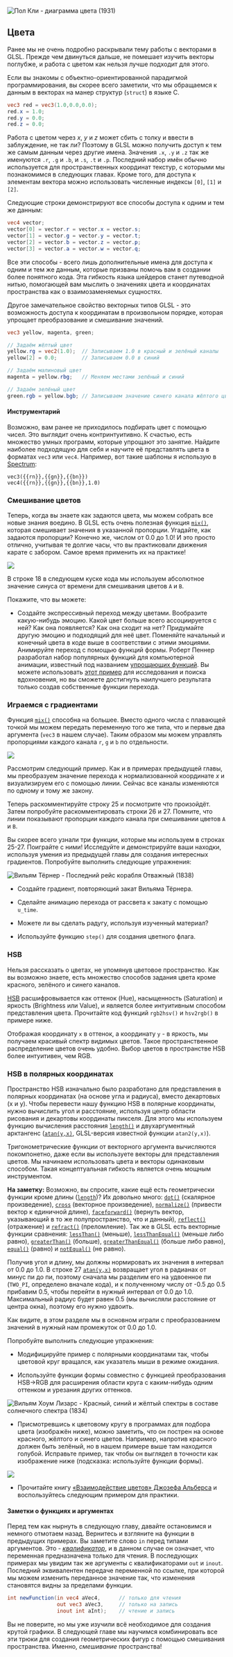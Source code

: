 ![Пол Кли - диаграмма цвета (1931)](klee.jpg)

## Цвета

Ранее мы не очень подробно раскрывали тему работы с векторами в GLSL. Прежде чем двинуться дальше, не помешает изучить векторы  поглубже, и работа с цветом как нельзя лучше подходит для этого.

Если вы знакомы с объектно-ориентированной парадигмой программирования, вы скорее всего заметили, что мы обращаемся к данным в векторах на манер структур (`struct`) в языке С.

```glsl
vec3 red = vec3(1.0,0.0,0.0);
red.x = 1.0;
red.y = 0.0;
red.z = 0.0;
```

Работа с цветом через *x*, *y* и *z* может сбить с толку и ввести в заблуждение, не так ли? Поэтому в GLSL можно получить доступ к тем же самым данным через другие имена. Значения `.x`, `.y` и `.z` так же именуются `.r`, `.g` и `.b`, и `.s`, `.t` и `.p`. Последний набор имён обычно используется для пространственных координат текстур, с которыми мы познакомимся в следующих главах. Кроме того, для доступа к элементам вектора можно использовать численные индексы `[0]`, `[1]` и `[2]`.

Следующие строки демонстрируют все способы доступа к одним и тем же данным:

```glsl
vec4 vector;
vector[0] = vector.r = vector.x = vector.s;
vector[1] = vector.g = vector.y = vector.t;
vector[2] = vector.b = vector.z = vector.p;
vector[3] = vector.a = vector.w = vector.q;
```

Все эти способы - всего лишь дополнительные имена для доступа к одним и тем же данным, которые призваны помочь вам в создании более понятного кода. Эта гибкость языка шейдеров станет путеводной нитью, помогающей вам мыслить о значениях цвета и координатах пространства как о взаимозаменяемых сущностях.

Другое замечательное свойство векторных типов GLSL - это возможность доступа к координатам в произвольном порядке, которая упрощает преобразование и смешивание значений.

```glsl
vec3 yellow, magenta, green;

// Задаём жёлтый цвет
yellow.rg = vec2(1.0);  // Записываем 1.0 в красный и зелёный каналы
yellow[2] = 0.0;        // Записываем 0.0 в синий

// Задаём малиновый цвет
magenta = yellow.rbg;   // Меняем местами зелёный и синий

// Задаём зелёный цвет
green.rgb = yellow.bgb; // Записываем значение синего канала жёлтого цвета (0) в красный и синий
```

#### Инструментарий

Возможно, вам ранее не приходилось подбирать цвет с помощью чисел. Это выглядит очень контринтуитивно. К счастью, есть множество умных программ, которые упрощают это занятие. Найдите наиболее подходящую для себя и научите её представлять цвета в форматах `vec3` или `vec4`. Например, вот такие шаблоны я использую в [Spectrum](http://www.eigenlogik.com/spectrum/mac):

```
vec3({{rn}},{{gn}},{{bn}})
vec4({{rn}},{{gn}},{{bn}},1.0)
```

### Смешивание цветов

Теперь, когда вы знаете как задаются цвета, мы можем собрать все новые знания воедино. В GLSL есть очень полезная функция [`mix()`](../glossary/?search=mix), которая смешивает значения в указанной пропорции. Угадайте, как задаются пропорции? Конечно же, числом от 0.0 до 1.0! И это просто отлично, учитывая те долгие часы, что вы практиковали движения карате с забором. Самое время применить их на практике!

![](mix-f.jpg)

В строке 18 в следующем куске кода мы используем абсолютное значение синуса от времени для смешивания цветов `A` и `B`.

<div class="codeAndCanvas" data="mix.frag"></div>

Покажите, что вы можете:

* Создайте экспрессивный переход между цветами. Вообразите какую-нибудь эмоцию. Какой цвет больше всего ассоциируется с ней? Как она появляется? Как она сходит на нет? Придумайте другую эмоцию и подходящий для неё цвет. Поменяйте начальный и конечный цвета в коде выше в соответствии с этими эмоциями. Анимируйте переход с помощью функций формы. Роберт Пеннер разработал набор популярных функций для компьютерной анимации, известный под названием [упрощающих функций](http://easings.net/). Вы можете использовать [этот пример](../edit.php#06/easing.frag) для исследования и поиска вдохновения, но вы сможете достигнуть наилучшего результата только создав собственные функции перехода.

### Играемся с градиентами

Функция [`mix()`](../glossary/?search=mix) способна на большее. Вместо одного числа с плавающей точкой мы можем передать переменную того же типа, что и первые два аргумента (`vec3` в нашем случае). Таким образом мы можем управлять пропорциями каждого канала `r`, `g` и `b` по отдельности.

![](mix-vec.jpg)

Рассмотрим следующий пример. Как и в примерах предыдущей главы, мы преобразуем значение перехода к нормализованной координате *x* и визуализируем его с помощью линии. Сейчас все каналы изменяются по одному и тому же закону.

Теперь раскомментируйте строку 25 и посмотрите что произойдёт. Затем попробуйте раскомментировать строки 26 и 27. Помните, что линии показывают пропорции каждого канала при смешивании цветов `A` и `B`.

<div class="codeAndCanvas" data="gradient.frag"></div>

Вы скорее всего узнали три функции, которые мы используем в строках 25-27. Поиграйте с ними! Исследуйте и демонстрируйте ваши находки, используя умения из предыдущей главы для создания интересных градиентов. Попробуйте выполнить следующие упражнения:

![Вильям Тёрнер - Последний рейс корабля Отважный (1838)](turner.jpg)

* Создайте градиент, повторяющий закат Вильяма Тёрнера.

* Сделайте анимацию перехода от рассвета к закату с помощью `u_time`.

* Можете ли вы сделать радугу, используя изученный материал?

* Используйте функцию `step()` для создания цветного флага.

### HSB

Нельзя рассказать о цветах, не упомянув цветовое пространство. Как вы возможно знаете, есть множество способов задания цвета кроме красного, зелёного и синего каналов.

[HSB](https://ru.wikipedia.org/wiki/HSV_(%D1%86%D0%B2%D0%B5%D1%82%D0%BE%D0%B2%D0%B0%D1%8F_%D0%BC%D0%BE%D0%B4%D0%B5%D0%BB%D1%8C)) расшифровывается как оттенок (Hue), насыщенность (Saturation) и яркость (Brightness или Value), и является более интуитивным способом представления цвета. Прочитайте код функций `rgb2hsv()` и `hsv2rgb()` в примере ниже.

Отображая координату `x` в оттенок, а координату `y` - в яркость, мы получаем красивый спектр видимых цветов. Такое пространственное распределение цветов очень удобно. Выбор цветов в пространстве HSB более интуитивен, чем RGB.

<div class="codeAndCanvas" data="hsb.frag"></div>

### HSB в полярных координатах

Пространство HSB изначально было разработано для представления в полярных координатах (на основе угла и радиуса), вместо декартовых (x и y). Чтобы перевести нашу функцию HSB в полярные координаты, нужно вычислить угол и расстояние, используя центр области рисования и декартовы координаты пикселя. Для этого мы используем функцию вычисления расстояния [`length()`](../glossary/?search=length) и двухаргументный арктангенс ([`atan(y,x)`](../glossary/?search=atan), GLSL-версия известной функции `atan2(y,x)`).

Тригонометрические функции от векторного аргумента вычисляются покомпонетно, даже если вы используете векторы для представления цветов. Мы начинаем использовать цвета и векторы одинаковым способом. Такая концептуальная гибкость является очень мощным инструментом.

**На заметку:** Возможно, вы спросите, какие ещё есть геометрически функции кроме длины ([`length`](../glossary/?search=length))? Их довольно много: [`dot()`](../glossary/?search=dot) (скалярное произведение), [`cross`](../glossary/?search=cross) (векторное произведение), [`normalize()`](../glossary/?search=normalize) (привести вектор к единичной длине), [`faceforward()`](../glossary/?search=faceforward) (вернуть вектор, указывающий в то же полупространство, что и данный), [`reflect()`](../glossary/?search=reflect) (отражение) и [`refract()`](../glossary/?search=refract) (преломление). Так же в GLSL есть векторные функции сравнения: [`lessThan()`](../glossary/?search=lessThan) (меньше), [`lessThanEqual()`](../glossary/?search=lessThanEqual) (меньше либо равно), [`greaterThan()`](../glossary/?search=greaterThan) (больше), [`greaterThanEqual()`](../glossary/?search=greaterThanEqual) (больше либо равно), [`equal()`](../glossary/?search=equal) (равно) и [`notEqual()`](../glossary/?search=notEqual) (не равно).

Получив угол и длину, мы должны нормировать их значения в интервал от 0.0 до 1.0. В строке 27 [`atan(y,x)`](../glossary/?search=atan) возвращает угол в радианах от минус пи до пи, поэтому сначала мы разделим его на удвоенное пи (`TWO_PI`, определено вначале кода), и к полученному числу от -0.5 до 0.5 прибавим 0.5, чтобы перейти в нужный интервал от 0.0 до 1.0. Максимальный радиус будет равен 0.5 (мы вычисляли расстояние от центра окна), поэтому его нужно удвоить.

Как видите, в этом разделе мы в основном играли с преобразованием значений в нужный нам промежуток от 0.0 до 1.0.

<div class="codeAndCanvas" data="hsb-colorwheel.frag"></div>

Попробуйте выполнить следующие упражнения:

* Модифицируйте пример с полярными координатами так, чтобы цветовой круг вращался, как указатель мыши в режиме ожидания.

* Используйте функции формы совместно с функцией преобразования HSB->RGB для расширения области круга с каким-нибудь одним оттенком и урезания других оттенков.

![Вильям Хоум Лизарс - Красный, синий и жёлтый спектры в составе солнечного спектра (1834)](spectrums.jpg)

* Присмотревшись к цветовому кругу в программах для подбора цвета (изображён ниже), можно заметить, что он пострен на основе красного, жёлтого и синего цветов. Например, напротив красного должен быть зелёный, но в нашем примере выше там находится голубой. Исправьте пример, так чтобы он выглядел в точности как изображение ниже (подсказка: используйте функции формы).

![](colorwheel.png)

* Прочитайте книгу [«Взаимодействие цветов» Джозефа Альберса](http://www.goodreads.com/book/show/111113.Interaction_of_Color) и воспользуйтесь следующим примером для практики.

<div class="glslGallery" data="160505191155,160505193939,160505200330,160509131554,160509131509,160509131420,160509131240" data-properties="clickRun:editor,openFrameIcon:false,showAuthor:false"></div>

#### Заметки о функциях и аргументах

Перед тем как нырнуть в следующую главу, давайте остановимся и немного отмотаем назад. Вернитесь и взгляните на функции в предыдущих примерах. Вы заметите слово `in` перед типами аргументов. Это - [*квалификатор*](http://www.shaderific.com/glsl-qualifiers/#inputqualifier), и в данном случае он означает, что переменная предназначена только для чтения. В последующих примерах мы увидим так же аргументы с квалификаторами `out` и `inout`. Последний эквивалентен передаче переменной по ссылке, при которой мы можем изменить переданное значение так, что изменения становятся видны за пределами функции.

```glsl
int newFunction(in vec4 aVec4,      // только для чтения
                out vec3 aVec3,     // только на запись
                inout int aInt);    // чтение и запись
```

Вы не поверите, но мы уже изучили всё необходимое для создания крутой графики. В следующей главе мы научимся комбинировать все эти трюки для создания геометрических фигур с помощью смешивания пространства. Именно, *смешивание* пространства!
